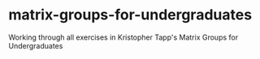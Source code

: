 # matrix-groups-for-undergraduates
Working through all exercises in Kristopher Tapp's Matrix Groups for Undergraduates
